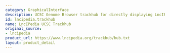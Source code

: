 ```yaml
---
category: GraphicalInterface
description: UCSC Genome Browser trackhub for directly displaying LncIPedia annotations
id: lncipedia.trackhub
name: LncIPedia UCSC Trackhub
original_source:
- lncipedia
product_url: https://www.lncipedia.org/trackhub/hub.txt
layout: product_detail
---
```

